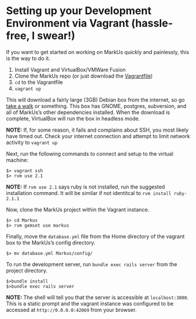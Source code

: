 Setting up your Development Environment via Vagrant (hassle-free, I swear!)
===============================================================

If you want to get started on working on MarkUs quickly and painlessly, this is the way to do it.

1. Install Vagrant and VirtualBox/VMWare Fusion
2. Clone the MarkUs repo (or just download the [Vagrantfile](https://github.com/MarkUsProject/Markus/blob/master/Vagrantfile))
3. `cd` to the Vagrantfile
4. `vagrant up`

This will download a fairly large (3GB) Debian box from the internet, so go [take a walk](http://news.stanford.edu/news/2014/april/walking-vs-sitting-042414.html) or something. This box has GNOME, postgres, subversion, and all of MarkUs’s other dependencies installed. When the download is complete, VirtualBox will run the box in headless mode.

**NOTE:** If, for some reason, it fails and complains about SSH, you most likely have timed out. Check your internet connection and attempt to limit network activity to `vagrant up` 

Next, run the following commands to connect and setup to the virtual machine:

```
$> vagrant ssh
$> rvm use 2.1
```
**NOTE:** If `rvm use 2.1` says ruby is not installed, run the suggested installation command. It will be similar if not identitcal to `rvm install ruby-2.1.1`

Now, clone the MarkUs project within the Vagrant instance. 
```
$> cd Markus
$> rvm gemset use markus
```

Finally, move the `database.yml` file from the Home directory of the vagrant box to the MarkUs’s config directory.
```
$> mv database.yml Markus/config/
```

To run the development server, run `bundle exec rails server` from the project directory.
```
$>bundle install
$>bundle exec rails server
``` 
**NOTE:** The shell will tell you that the server is accessible at `localhost:3000`. This is a static prompt and the vagrant instance was configured to be accessed at `http://0.0.0.0:42069` from your browser.
